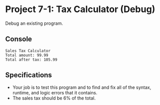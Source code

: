 # Project 7-1: Tax Calculator (Debug)
Debug an existing program.
## Console
```
Sales Tax Calculator
Total amount: 99.99
Total after tax: 105.99
```
## Specifications
- Your job is to test this program and to find and fix all of the syntax, runtime, and logic errors that it contains.
- The sales tax should be 6% of the total.